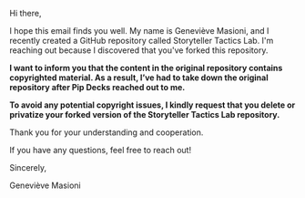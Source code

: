 Hi there,

I hope this email finds you well.
My name is Geneviève Masioni, and I recently created a GitHub repository called Storyteller Tactics Lab. I'm reaching out because I discovered that you've forked this repository.

**I want to inform you that the content in the original repository contains copyrighted material. As a result, I’ve had to take down the original repository after Pip Decks reached out to me.**

**To avoid any potential copyright issues, I kindly request that you delete or privatize your forked version of the Storyteller Tactics Lab repository.**

Thank you for your understanding and cooperation.

If you have any questions, feel free to reach out!



Sincerely, 

Geneviève Masioni
